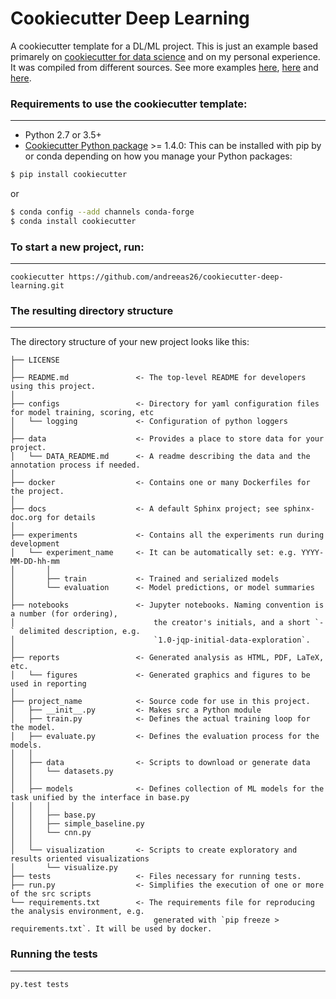 # Cookiecutter Deep Learning

A cookiecutter template for a DL/ML project. This is just an example based primarely on [cookiecutter for data science](http://drivendata.github.io/cookiecutter-data-science/) and on my personal experience.
It was compiled from different sources. See more examples [here](https://www.jeremyjordan.me/ml-projects-guide/), [here](https://theaisummer.com/best-practices-deep-learning-code/) and [here](https://github.com/cmawer/reproducible-model).


### Requirements to use the cookiecutter template:
-----------
 - Python 2.7 or 3.5+
 - [Cookiecutter Python package](http://cookiecutter.readthedocs.org/en/latest/installation.html) >= 1.4.0: This can be installed with pip by or conda depending on how you manage your Python packages:

``` bash
$ pip install cookiecutter
```

or

``` bash
$ conda config --add channels conda-forge
$ conda install cookiecutter
```


### To start a new project, run:
------------

    cookiecutter https://github.com/andreeas26/cookiecutter-deep-learning.git


### The resulting directory structure
------------

The directory structure of your new project looks like this: 

```
├── LICENSE
│
├── README.md               <- The top-level README for developers using this project.
│
├── configs                 <- Directory for yaml configuration files for model training, scoring, etc
│   └── logging             <- Configuration of python loggers
│
├── data                    <- Provides a place to store data for your project.
│   └── DATA_README.md      <- A readme describing the data and the annotation process if needed.
│
├── docker                  <- Contains one or many Dockerfiles for the project.
│
├── docs                    <- A default Sphinx project; see sphinx-doc.org for details
│
├── experiments             <- Contains all the experiments run during development
│   └── experiment_name     <- It can be automatically set: e.g. YYYY-MM-DD-hh-mm
│       │                 
│       ├── train           <- Trained and serialized models
│       └── evaluation      <- Model predictions, or model summaries
│
├── notebooks               <- Jupyter notebooks. Naming convention is a number (for ordering),
│                               the creator's initials, and a short `-` delimited description, e.g.
│                               `1.0-jqp-initial-data-exploration`.
│
├── reports                 <- Generated analysis as HTML, PDF, LaTeX, etc.
│   └── figures             <- Generated graphics and figures to be used in reporting
│
├── project_name            <- Source code for use in this project.
│   ├── __init__.py         <- Makes src a Python module
│   ├── train.py            <- Defines the actual training loop for the model.
│   ├── evaluate.py         <- Defines the evaluation process for the models.
│   │
│   ├── data                <- Scripts to download or generate data
│   │   └── datasets.py
│   │
│   ├── models              <- Defines collection of ML models for the task unified by the interface in base.py
│   │   │                 
│   │   ├── base.py         
│   │   ├── simple_baseline.py
│   │   └── cnn.py
│   │
│   └── visualization       <- Scripts to create exploratory and results oriented visualizations
│       └── visualize.py
├── tests                   <- Files necessary for running tests.
├── run.py                  <- Simplifies the execution of one or more of the src scripts 
└── requirements.txt 		<- The requirements file for reproducing the analysis environment, e.g.
                         		generated with `pip freeze > requirements.txt`. It will be used by docker.
```

### Running the tests
------------

    py.test tests
